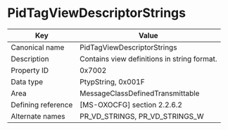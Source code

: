 # PidTagViewDescriptorStrings

| Key | Value |
|---|---|
| Canonical name | PidTagViewDescriptorStrings |
| Description | Contains view definitions in string format. |
| Property ID | 0x7002 |
| Data type | PtypString, 0x001F |
| Area | MessageClassDefinedTransmittable |
| Defining reference | [MS-OXOCFG] section 2.2.6.2 |
| Alternate names | PR_VD_STRINGS, PR_VD_STRINGS_W |
